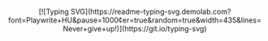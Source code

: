 <p align="center">
[![Typing SVG](https://readme-typing-svg.demolab.com?font=Playwrite+HU&pause=1000&center=true&random=true&width=435&lines=Never+give+up!)](https://git.io/typing-svg)
</p>
